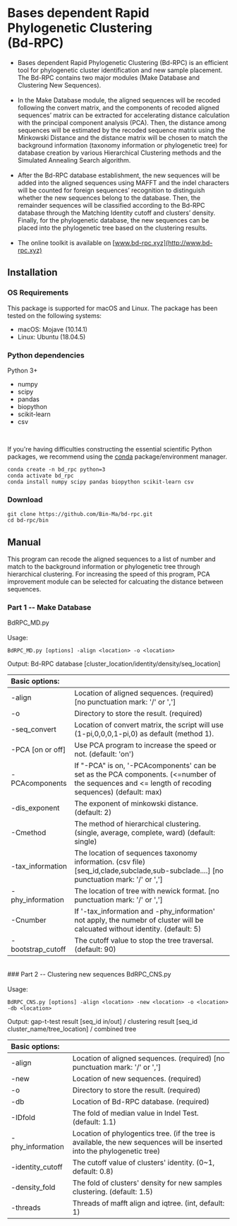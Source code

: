 # Bases dependent Rapid Phylogenetic Clustering <br>(Bd-RPC)
* Bases dependent Rapid Phylogenetic Clustering (Bd-RPC) is an efficient tool for phylogenetic cluster identification and new sample placement. The Bd-RPC contains two major modules (Make Database and Clustering New Sequences). <br><br>
* In the Make Database module, the aligned sequences will be recoded following the convert matrix, and the components of recoded aligned sequences’ matrix can be extracted for accelerating distance calculation with the principal component analysis (PCA). Then, the distance among sequences will be estimated by the recoded sequence matrix using the Minkowski Distance and the distance matrix will be chosen to match the background information (taxonomy information or phylogenetic tree) for database creation by various Hierarchical Clustering methods and the Simulated Annealing Search algorithm.<br><br>
* After the Bd-RPC database establishment, the new sequences will be added into the aligned sequences using MAFFT and the indel characters will be counted for foreign sequences’ recognition to distinguish whether the new sequences belong to the database. Then, the remainder sequences will be classified according to the Bd-RPC database through the Matching Identity cutoff and clusters’ density. Finally, for the phylogenetic database, the new sequences can be placed into the phylogenetic tree based on the clustering results.<br><br>
* The online toolkit is available on [www.bd-rpc.xyz](http://www.bd-rpc.xyz)

## Installation
### OS Requirements
This package is supported for macOS and Linux. The package has been tested on the following systems:
* macOS: Mojave (10.14.1)
* Linux: Ubuntu (18.04.5)
### Python dependencies
Python 3+<br>

* numpy
* scipy
* pandas
* biopython
* scikit-learn
* csv
<br>

If you're having difficulties constructing the essential scientific Python packages, we recommend using the [conda](https://docs.conda.io/en/latest/miniconda.html) package/environment manager. <br>

    conda create -n bd_rpc python=3
    conda activate bd_rpc
    conda install numpy scipy pandas biopython scikit-learn csv
### Download
    git clone https://github.com/Bin-Ma/bd-rpc.git
    cd bd-rpc/bin

## Manual
This program can recode the aligned sequences to a list of number and match to the background information or phylogenetic tree through hierarchical clustering. For increasing the speed of this program, PCA improvement module can be selected for calcuating the distance between sequences.<br>
### Part 1 -- Make Database
BdRPC_MD.py<br><br>
Usage:

    BdRPC_MD.py [options] -align <location> -o <location>
Output: Bd-RPC database [cluster_location/identity/density/seq_location]
<br>

| Basic options: |   | 
| :-----| :---- |
| -align | Location of aligned sequences. (required) [no punctuation mark: '/' or ','] |
| -o | Directory to store the result. (required) |
| -seq_convert |Location of convert matrix, the script will use (1-pi,0,0,0,1-pi,0) as default (method 1).|
|-PCA [on or off]| Use PCA program to increase the speed or not. (default: 'on')|
|-PCAcomponents|If "-PCA" is on, '-PCAcomponents' can be set as the PCA components. (<=number of the sequences and <= length of recoding sequences) (default: max)|
|-dis_exponent|The exponent of minkowski distance. (default: 2)|
|-Cmethod|The method of hierarchical clustering. (single, average, complete, ward) (default: single)|
|-tax_information|The location of sequences taxonomy information. (csv file) [seq_id,clade,subclade,sub-subclade....] [no punctuation mark: '/' or ',']|
|-phy_information|The location of tree with newick format. [no punctuation mark: '/' or ',']|
|-Cnumber|If '-tax_information and -phy_information' not apply, the numebr of cluster will be calcuated without identity. (default: 5)|
|-bootstrap_cutoff|The cutoff value to stop the tree traversal. (default: 90)|
<br>
### Part 2 -- Clustering new sequences
BdRPC_CNS.py<br><br>
Usage:

    BdRPC_CNS.py [options] -align <location> -new <location> -o <location> -db <location>

Output: gap-t-test result [seq_id in/out] / clustering result [seq_id cluster_name/tree_location] / combined tree
<br>

| Basic options: |  |
| :-----| :---- |
| -align  | Location of aligned sequences. (required) [no punctuation mark: '/' or ','] |
| -new  | Location of new sequences. (required) |
|-o|Directory to store the result. (required)|
|-db|Location of Bd-RPC database. (required)|
|-IDfold|The fold of median value in Indel Test. (default: 1.1)|
|-phy_information|Location of phylogentics tree. (if the tree is available, the new sequences will be inserted into the phylogenetic tree)|
|-identity_cutoff|The cutoff value of clusters' identity. (0~1, default: 0.8)|
|-density_fold|The fold of clusters' density for new samples clustering. (default: 1.5)|
|-threads|Threads of mafft align and iqtree. (int, default: 1)|







